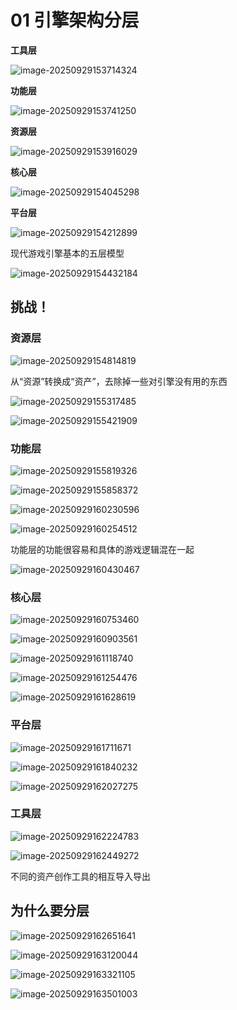 # 01 引擎架构分层

**工具层**

![image-20250929153714324](assets/image-20250929153714324.png)

**功能层**

![image-20250929153741250](assets/image-20250929153741250.png)

**资源层**

![image-20250929153916029](assets/image-20250929153916029.png)

**核心层**

![image-20250929154045298](assets/image-20250929154045298.png)

**平台层**

![image-20250929154212899](assets/image-20250929154212899.png)

现代游戏引擎基本的五层模型

![image-20250929154432184](assets/image-20250929154432184.png)



## 挑战！

### 资源层

![image-20250929154814819](assets/image-20250929154814819.png)

从“资源”转换成“资产”，去除掉一些对引擎没有用的东西

![image-20250929155317485](assets/image-20250929155317485.png)

![image-20250929155421909](assets/image-20250929155421909.png)

### 功能层

![image-20250929155819326](assets/image-20250929155819326.png)

![image-20250929155858372](assets/image-20250929155858372.png)

![image-20250929160230596](assets/image-20250929160230596.png)

![image-20250929160254512](assets/image-20250929160254512.png)

功能层的功能很容易和具体的游戏逻辑混在一起

![image-20250929160430467](assets/image-20250929160430467.png)

### 核心层

![image-20250929160753460](assets/image-20250929160753460.png)

![image-20250929160903561](assets/image-20250929160903561.png)

![image-20250929161118740](assets/image-20250929161118740.png)

![image-20250929161254476](assets/image-20250929161254476.png)

![image-20250929161628619](assets/image-20250929161628619.png)

### 平台层

![image-20250929161711671](assets/image-20250929161711671.png)

![image-20250929161840232](assets/image-20250929161840232.png)

![image-20250929162027275](assets/image-20250929162027275.png)

### 工具层

![image-20250929162224783](assets/image-20250929162224783.png)

![image-20250929162449272](assets/image-20250929162449272.png)

不同的资产创作工具的相互导入导出



## 为什么要分层

![image-20250929162651641](assets/image-20250929162651641.png)







![image-20250929163120044](assets/image-20250929163120044.png)

![image-20250929163321105](assets/image-20250929163321105.png)

![image-20250929163501003](assets/image-20250929163501003.png)
